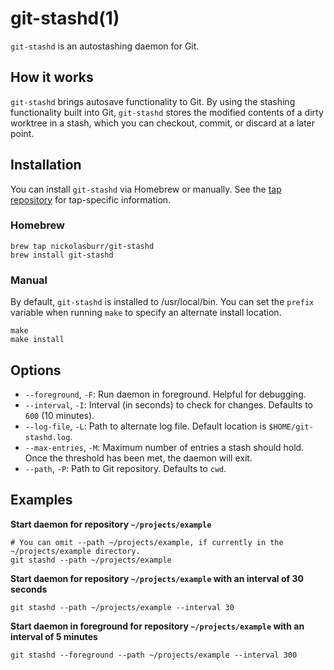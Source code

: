 # git-stashd(1)

`git-stashd` is an autostashing daemon for Git.

## How it works

`git-stashd` brings autosave functionality to Git. By using the stashing functionality built into Git, `git-stashd` stores the modified contents of a dirty worktree in a stash, which you can checkout, commit, or discard at a later point.

## Installation

You can install `git-stashd` via Homebrew or manually. See the [tap repository](https://github.com/nickolasburr/homebrew-git-stashd) for tap-specific information.

### Homebrew

```shell
brew tap nickolasburr/git-stashd
brew install git-stashd
```

### Manual

By default, `git-stashd` is installed to /usr/local/bin. You can set the `prefix` variable when running `make` to specify an alternate install location.

```shell
make
make install
```

## Options

+ `--foreground`, `-F`: Run daemon in foreground. Helpful for debugging.
+ `--interval`, `-I`: Interval (in seconds) to check for changes. Defaults to `600` (10 minutes).
+ `--log-file`, `-L`: Path to alternate log file. Default location is `$HOME/git-stashd.log`.
+ `--max-entries`, `-M`: Maximum number of entries a stash should hold. Once the threshold has been met, the daemon will exit.
+ `--path`, `-P`: Path to Git repository. Defaults to `cwd`.

## Examples

**Start daemon for repository `~/projects/example`**

```shell
# You can omit --path ~/projects/example, if currently in the ~/projects/example directory.
git stashd --path ~/projects/example
```

**Start daemon for repository `~/projects/example` with an interval of 30 seconds**

```shell
git stashd --path ~/projects/example --interval 30
```

**Start daemon in foreground for repository `~/projects/example` with an interval of 5 minutes**

```shell
git stashd --foreground --path ~/projects/example --interval 300
```
